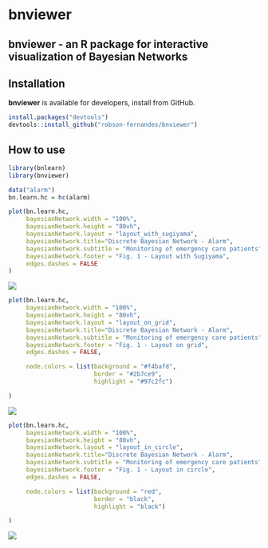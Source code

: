 # bnviewer
bnviewer - an R package for interactive visualization of Bayesian Networks
----------

Installation
------------

**bnviewer** is available for developers, install from GitHub.

``` r
install.packages("devtools")
devtools::install_github("robson-fernandes/bnviewer")
```

How to use
----------

``` r
library(bnlearn)
library(bnviewer)
```

``` r
data("alarm")
bn.learn.hc = hc(alarm)
```


``` r
plot(bn.learn.hc,
     bayesianNetwork.width = "100%",
     bayesianNetwork.height = "80vh",
     bayesianNetwork.layout = "layout_with_sugiyama",
     bayesianNetwork.title="Discrete Bayesian Network - Alarm",
     bayesianNetwork.subtitle = "Monitoring of emergency care patients",
     bayesianNetwork.footer = "Fig. 1 - Layout with Sugiyama",
     edges.dashes = FALSE
)
```
![](man/figures/alarm_sugiyama_hc.gif)

``` r
plot(bn.learn.hc,
     bayesianNetwork.width = "100%",
     bayesianNetwork.height = "80vh",
     bayesianNetwork.layout = "layout_on_grid",
     bayesianNetwork.title="Discrete Bayesian Network - Alarm",
     bayesianNetwork.subtitle = "Monitoring of emergency care patients",
     bayesianNetwork.footer = "Fig. 1 - Layout on grid",
     edges.dashes = FALSE,

     node.colors = list(background = "#f4bafd",
                        border = "#2b7ce9",
                        highlight = "#97c2fc")

)
```
![](man/figures/alarm_grid_hc.gif)


``` r
plot(bn.learn.hc,
     bayesianNetwork.width = "100%",
     bayesianNetwork.height = "80vh",
     bayesianNetwork.layout = "layout_in_circle",
     bayesianNetwork.title="Discrete Bayesian Network - Alarm",
     bayesianNetwork.subtitle = "Monitoring of emergency care patients",
     bayesianNetwork.footer = "Fig. 1 - Layout in circle",
     edges.dashes = FALSE,

     node.colors = list(background = "red",
                        border = "black",
                        highlight = "black")

)
```
![](man/figures/alarm_circle_hc.gif)
